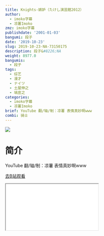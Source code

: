 ```yaml
---
title: Knights-嫉妒（たけし演芸館2012）
author:
  - imoko字幕
  - 凉薯Imoko
zmz: imoko字幕
publishdate: '2001-01-03'
bangumi: 段子
date: '2019-10-23'
slug: 2019-10-23-NA-73150175
description: 段子&#8226;NA
weight: 8977.0
bangumis:
  - 段子
tags:
  - 综艺
  - 漫才
  - ナイツ
  - 土屋伸之
  - 塙宣之
categories:
  - imoko字幕
  - 凉薯Imoko
brief: YouTube 翻/轴/制：凉薯 表情真妙啊www
combi: 骑士
---
```

![](https://raw.githubusercontent.com/tcgriffith/owaraisite/master/static/tmpimg/9a064d824ea437c776b2bfded66ef596061be40b.jpg.480.jpg)
# 简介  
YouTube
翻/轴/制：凉薯
表情真妙啊www  

[去B站观看](https://www.bilibili.com/video/av73150175/)
<div class ="resp-container"><iframe class="testiframe" src="//player.bilibili.com/player.html?aid=73150175"", scrolling="no", allowfullscreen="true" > </iframe></div> 
